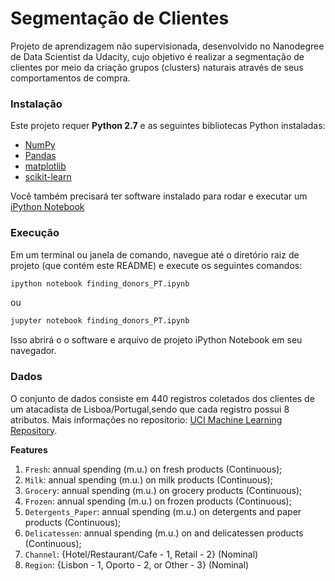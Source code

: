 # Segmentação de Clientes
Projeto de aprendizagem não supervisionada, desenvolvido no Nanodegree de Data Scientist da Udacity, cujo objetivo é realizar a segmentação de clientes por meio da criação grupos (clusters) naturais através de seus comportamentos de compra.

### Instalação

Este projeto requer **Python 2.7** e as seguintes bibliotecas Python instaladas:

- [NumPy](http://www.numpy.org/)
- [Pandas](http://pandas.pydata.org)
- [matplotlib](http://matplotlib.org/)
- [scikit-learn](http://scikit-learn.org/stable/)

Você também precisará ter software instalado para rodar e executar um [iPython Notebook](http://ipython.org/notebook.html) 


### Execução

Em um terminal ou janela de comando, navegue até o diretório raiz de projeto (que contém este README) e execute os seguintes comandos:

```bash
ipython notebook finding_donors_PT.ipynb
```  
ou
```bash
jupyter notebook finding_donors_PT.ipynb
```

Isso abrirá o o software e arquivo de projeto iPython Notebook em seu navegador.

### Dados

O conjunto de dados consiste em 440 registros coletados dos clientes de um atacadista de Lisboa/Portugal,sendo que cada registro possui 8 atributos. Mais informações no reposítorio: [UCI Machine Learning Repository](https://archive.ics.uci.edu/ml/datasets/Wholesale+customers).

**Features**
1) `Fresh`: annual spending (m.u.) on fresh products (Continuous); 
2) `Milk`: annual spending (m.u.) on milk products (Continuous); 
3) `Grocery`: annual spending (m.u.) on grocery products (Continuous); 
4) `Frozen`: annual spending (m.u.) on frozen products (Continuous);
5) `Detergents_Paper`: annual spending (m.u.) on detergents and paper products (Continuous);
6) `Delicatessen`: annual spending (m.u.) on and delicatessen products (Continuous); 
7) `Channel`: {Hotel/Restaurant/Cafe - 1, Retail - 2} (Nominal)
8) `Region`: {Lisbon - 1, Oporto - 2, or Other - 3} (Nominal) 